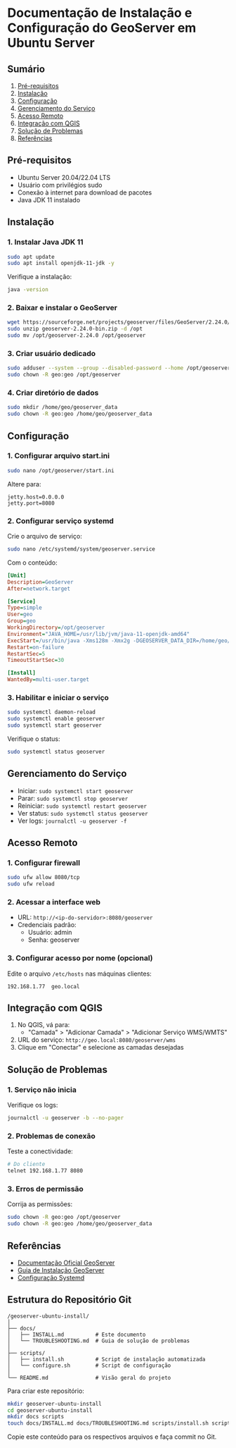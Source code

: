 # Documentação de Instalação e Configuração do GeoServer em Ubuntu Server

## Sumário
1. [Pré-requisitos](#pré-requisitos)
2. [Instalação](#instalação)
3. [Configuração](#configuração)
4. [Gerenciamento do Serviço](#gerenciamento-do-serviço)
5. [Acesso Remoto](#acesso-remoto)
6. [Integração com QGIS](#integração-com-qgis)
7. [Solução de Problemas](#solução-de-problemas)
8. [Referências](#referências)

## Pré-requisitos

- Ubuntu Server 20.04/22.04 LTS
- Usuário com privilégios sudo
- Conexão à internet para download de pacotes
- Java JDK 11 instalado

## Instalação

### 1. Instalar Java JDK 11

```bash
sudo apt update
sudo apt install openjdk-11-jdk -y
```

Verifique a instalação:
```bash
java -version
```

### 2. Baixar e instalar o GeoServer

```bash
wget https://sourceforge.net/projects/geoserver/files/GeoServer/2.24.0/geoserver-2.24.0-bin.zip
sudo unzip geoserver-2.24.0-bin.zip -d /opt
sudo mv /opt/geoserver-2.24.0 /opt/geoserver
```

### 3. Criar usuário dedicado

```bash
sudo adduser --system --group --disabled-password --home /opt/geoserver geo
sudo chown -R geo:geo /opt/geoserver
```

### 4. Criar diretório de dados

```bash
sudo mkdir /home/geo/geoserver_data
sudo chown -R geo:geo /home/geo/geoserver_data
```

## Configuração

### 1. Configurar arquivo start.ini

```bash
sudo nano /opt/geoserver/start.ini
```

Altere para:
```
jetty.host=0.0.0.0
jetty.port=8080
```

### 2. Configurar serviço systemd

Crie o arquivo de serviço:
```bash
sudo nano /etc/systemd/system/geoserver.service
```

Com o conteúdo:
```ini
[Unit]
Description=GeoServer
After=network.target

[Service]
Type=simple
User=geo
Group=geo
WorkingDirectory=/opt/geoserver
Environment="JAVA_HOME=/usr/lib/jvm/java-11-openjdk-amd64"
ExecStart=/usr/bin/java -Xms128m -Xmx2g -DGEOSERVER_DATA_DIR=/home/geo/geoserver_data -jar /opt/geoserver/start.jar
Restart=on-failure
RestartSec=5
TimeoutStartSec=30

[Install]
WantedBy=multi-user.target
```

### 3. Habilitar e iniciar o serviço

```bash
sudo systemctl daemon-reload
sudo systemctl enable geoserver
sudo systemctl start geoserver
```

Verifique o status:
```bash
sudo systemctl status geoserver
```

## Gerenciamento do Serviço

- Iniciar: `sudo systemctl start geoserver`
- Parar: `sudo systemctl stop geoserver`
- Reiniciar: `sudo systemctl restart geoserver`
- Ver status: `sudo systemctl status geoserver`
- Ver logs: `journalctl -u geoserver -f`

## Acesso Remoto

### 1. Configurar firewall

```bash
sudo ufw allow 8080/tcp
sudo ufw reload
```

### 2. Acessar a interface web

- URL: `http://<ip-do-servidor>:8080/geoserver`
- Credenciais padrão:
  - Usuário: admin
  - Senha: geoserver

### 3. Configurar acesso por nome (opcional)

Edite o arquivo `/etc/hosts` nas máquinas clientes:
```
192.168.1.77  geo.local
```

## Integração com QGIS

1. No QGIS, vá para:
   - "Camada" > "Adicionar Camada" > "Adicionar Serviço WMS/WMTS"
2. URL do serviço: `http://geo.local:8080/geoserver/wms`
3. Clique em "Conectar" e selecione as camadas desejadas

## Solução de Problemas

### 1. Serviço não inicia

Verifique os logs:
```bash
journalctl -u geoserver -b --no-pager
```

### 2. Problemas de conexão

Teste a conectividade:
```bash
# Do cliente
telnet 192.168.1.77 8080
```

### 3. Erros de permissão

Corrija as permissões:
```bash
sudo chown -R geo:geo /opt/geoserver
sudo chown -R geo:geo /home/geo/geoserver_data
```

## Referências

- [Documentação Oficial GeoServer](https://docs.geoserver.org/)
- [Guia de Instalação GeoServer](https://github.com/geoserver/geoserver)
- [Configuração Systemd](https://www.freedesktop.org/wiki/Software/systemd/)

## Estrutura do Repositório Git

```
/geoserver-ubuntu-install/
│
├── docs/
│   ├── INSTALL.md          # Este documento
│   └── TROUBLESHOOTING.md  # Guia de solução de problemas
│
├── scripts/
│   ├── install.sh          # Script de instalação automatizada
│   └── configure.sh        # Script de configuração
│
└── README.md               # Visão geral do projeto
```

Para criar este repositório:

```bash
mkdir geoserver-ubuntu-install
cd geoserver-ubuntu-install
mkdir docs scripts
touch docs/INSTALL.md docs/TROUBLESHOOTING.md scripts/install.sh scripts/configure.sh README.md
```

Copie este conteúdo para os respectivos arquivos e faça commit no Git.

